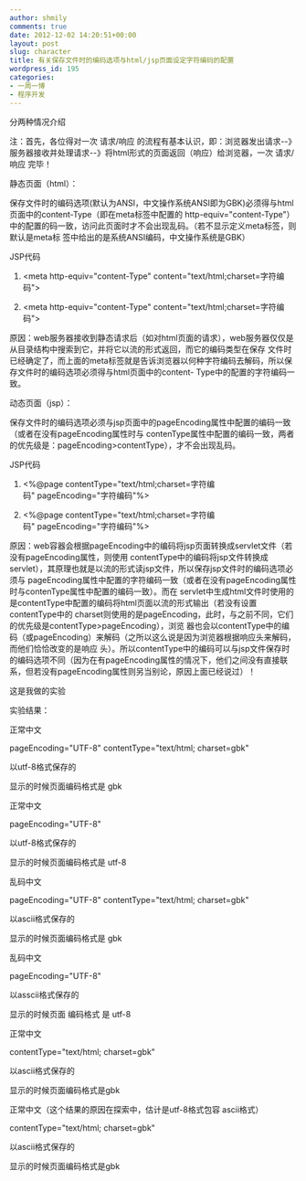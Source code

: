 ```yaml
---
author: shmily
comments: true
date: 2012-12-02 14:20:51+00:00
layout: post
slug: character
title: 有关保存文件时的编码选项与html/jsp页面设定字符编码的配置
wordpress_id: 195
categories:
- 一周一博
- 程序开发
---
```


分两种情况介绍

注：首先，各位得对一次 请求/响应 的流程有基本认识，即：浏览器发出请求--》服务器接收并处理请求--》将html形式的页面返回（响应）给浏览器，一次 请求/响应 完毕！

静态页面（html）：

保存文件时的编码选项(默认为ANSI，中文操作系统ANSI即为GBK)必须得与html页面中的content-Type（即在meta标签中配置的 http-equiv="content-Type"）中的配置的码一致，访问此页面时才不会出现乱码。（若不显示定义meta标签，则默认是meta标 签中给出的是系统ANSI编码，中文操作系统是GBK）








JSP代码








	
  1. <meta http-equiv="content-Type" content="text/html;charset=字符编码">











	
  1. <meta http-equiv="content-Type" content="text/html;charset=字符编码">





原因：web服务器接收到静态请求后（如对html页面的请求），web服务器仅仅是从目录结构中搜索到它，并将它以流的形式返回，而它的编码类型在保存 文件时已经确定了，而上面的meta标签就是告诉浏览器以何种字符编码去解码，所以保存文件时的编码选项必须得与html页面中的content- Type中的配置的字符编码一致。

动态页面（jsp）：

保存文件时的编码选项必须与jsp页面中的pageEncoding属性中配置的编码一致（或者在没有pageEncoding属性时与 contenType属性中配置的编码一致，两者的优先级是：pageEncoding>contentType），才不会出现乱码。








JSP代码








	
  1. <%@page contentType="text/html;charset=字符编码" pageEncoding="字符编码"%>











	
  1. <%@page contentType="text/html;charset=字符编码" pageEncoding="字符编码"%>





原因：web容器会根据pageEncoding中的编码将jsp页面转换成servlet文件（若没有pageEncoding属性，则使用 contentType中的编码将jsp文件转换成servlet），其原理也就是以流的形式读jsp文件，所以保存jsp文件时的编码选项必须与 pageEncoding属性中配置的字符编码一致（或者在没有pageEncoding属性时与contenType属性中配置的编码一致）。而在 servlet中生成html文件时使用的是contentType中配置的编码将html页面以流的形式输出（若没有设置contentType中的 charset则使用的是pageEncoding，此时，与之前不同，它们的优先级是contentType>pageEncoding），浏览 器也会以contentType中的编码（或pageEncoding）来解码（之所以这么说是因为浏览器根据响应头来解码，而他们恰恰改变的是响应 头）。所以contentType中的编码可以与jsp文件保存时的编码选项不同（因为在有pageEncoding属性的情况下，他们之间没有直接联 系，但若没有pageEncoding属性则另当别论，原因上面已经说过）！

这是我做的实验

实验结果：

正常中文

pageEncoding="UTF-8" contentType="text/html; charset=gbk"

以utf-8格式保存的

显示的时候页面编码格式是 gbk





正常中文

pageEncoding="UTF-8"

以utf-8格式保存的

显示的时候页面编码格式是 utf-8



乱码中文

pageEncoding="UTF-8" contentType="text/html; charset=gbk"

以ascii格式保存的

显示的时候页面编码格式是 gbk







乱码中文

pageEncoding="UTF-8"

以asscii格式保存的

显示的时候页面 编码格式 是 utf-8





正常中文

contentType="text/html; charset=gbk"

以ascii格式保存的

显示的时候页面编码格式是gbk





正常中文（这个结果的原因在探索中，估计是utf-8格式包容 ascii格式）

contentType="text/html; charset=gbk"

以ascii格式保存的

显示的时候页面编码格式是gbk

